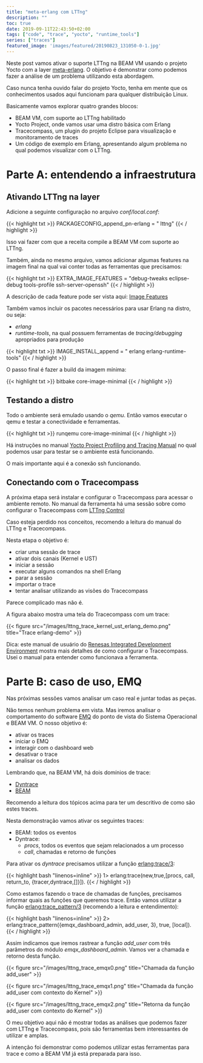 ```yaml
---
title: "meta-erlang com LTTng"
description: ""
toc: true
date: 2019-09-11T22:43:50+02:00
tags: ["code", "trace", "yocto", "runtime_tools"]
series: ["traces"]
featured_image: 'images/featured/20190823_131050-0-1.jpg'
---
```


Neste post vamos ativar o suporte LTTng na BEAM VM usando o projeto Yocto com a layer [meta-erlang](https://github.com/joaohf/meta-erlang). O objetivo é demonstrar como podemos fazer a análise de um problema utilizando esta abordagem.

Caso nunca tenha ouvido falar do projeto Yocto, tenha em mente que os conhecimentos usados aqui funcionam para qualquer distribuição Linux.

Basicamente vamos explorar quatro grandes blocos:

* BEAM VM, com suporte ao LTTng habilitado
* Yocto Project, onde vamos usar uma distro básica com Erlang
* Tracecompass, um plugin do projeto Eclipse para visualização e monitoramento de traces
* Um código de exemplo em Erlang, apresentando algum problema no qual podemos visualizar com o LTTng.

# Parte A: entendendo a infraestrutura

## Ativando LTTng na layer

Adicione a seguinte configuração no arquivo _conf/local.conf_:

{{< highlight txt >}}
PACKAGECONFIG_append_pn-erlang = " lttng"
{{< / highlight >}}

Isso vai fazer com que a receita compile a BEAM VM com suporte ao LTTng.

Também, ainda no mesmo arquivo, vamos adicionar algumas features na imagem final na qual vai conter todas as ferramentas que precisamos:

{{< highlight txt >}}
EXTRA_IMAGE_FEATURES = "debug-tweaks eclipse-debug tools-profile ssh-server-openssh"
{{< / highlight >}}

A descrição de cada feature pode ser vista aqui: [Image Features](https://www.yoctoproject.org/docs/2.7.1/ref-manual/ref-manual.html#ref-features-image)

Também vamos incluir os pacotes necessários para usar Erlang na distro, ou seja:

 * _erlang_
 * _runtime-tools_, na qual possuem ferramentas de _tracing/debugging_ apropriados para produção

{{< highlight txt >}}
IMAGE_INSTALL_append = " erlang erlang-runtime-tools"
{{< / highlight >}}

O passo final é fazer a build da imagem mínima:

{{< highlight txt >}}
bitbake core-image-minimal
{{< / highlight >}}

## Testando a distro

Todo o ambiente será emulado usando o _qemu_. Então vamos executar o qemu e testar a conectividade e ferramentas.

{{< highlight txt >}}
runqemu core-image-minimal
{{< / highlight >}}

Há instruções no manual [Yocto Project Profiling and Tracing Manual](https://yoctoproject.org/docs/2.7.1/profile-manual/profile-manual.html#lttng-linux-trace-toolkit-next-generation) no qual podemos usar para testar se o ambiente está funcionando.

O mais importante aqui é a conexão ssh funcionando.

## Conectando com o Tracecompass

A próxima etapa será instalar e configurar o Tracecompass para acessar o ambiente remoto. No manual da ferramenta há uma sessão sobre como configurar o Tracecompass com [LTTng Control](http://archive.eclipse.org/tracecompass/doc/stable/org.eclipse.tracecompass.doc.user/LTTng-Tracer-Control.html#LTTng_Tracer_Control)

Caso esteja perdido nos conceitos, recomendo a leitura do manual do LTTng e Tracecompass.

Nesta etapa o objetivo é:

* criar uma sessão de trace
* ativar dois canais (Kernel e UST)
* iniciar a sessão
* executar alguns comandos na shell Erlang
* parar a sessão
* importar o trace
* tentar analisar utilizando as visões do Tracecompass

Parece complicado mas não é.

A figura abaixo mostra uma tela do Tracecompass com um trace:

{{< figure src="/images/lttng_trace_kernel_ust_erlang_demo.png" title="Trace erlang-demo" >}}

Dica: este manual de usuário do [Renesas Integrated Development Environment](https://www.renesas.com/us/en/doc/products/tool/doc/014/r20ut4479ej0000-lttng.pdf) mostra mais detalhes de como configurar o Tracecompass. Usei o manual para entender como funcionava a ferramenta.

# Parte B: caso de uso, EMQ

Nas próximas sessões vamos analisar um caso real e juntar todas as peças.

Não temos nenhum problema em vista. Mas iremos analisar o comportamento do software [EMQ](https://www.emqx.io/) do ponto de vista do Sistema Operacional e BEAM VM. O nosso objetivo é:

* ativar os traces
* iniciar o EMQ
* interagir com o dashboard web
* desativar o trace
* analisar os dados

Lembrando que, na BEAM VM, há dois domínios de trace:

* [Dyntrace](http://erlang.org/doc/apps/runtime_tools/LTTng.html#dyntrace-tracepoints)
* [BEAM](http://erlang.org/doc/apps/runtime_tools/LTTng.html#beam-tracepoints)

Recomendo a leitura dos tópicos acima para ter um descritivo de como são estes traces.

Nesta demonstração vamos ativar os seguintes traces:

* BEAM: todos os eventos
* Dyntrace:
  * _procs_, todos os eventos que sejam relacionados a um processo
  * _call_, chamadas e retorno de funções

Para ativar os _dyntrace_ precisamos utilizar a função [erlang:trace/3](http://erlang.org/doc/man/erlang.html#trace-3):

{{< highlight bash "linenos=inline" >}}
1> erlang:trace(new,true,[procs, call, return_to, {tracer,dyntrace,[]}]).
{{< / highlight >}}

Como estamos fazendo o trace de chamadas de funções, precisamos informar quais as funções que queremos trace. Então vamos utilizar a função [erlang:trace_pattern/3](http://erlang.org/doc/man/erlang.html#trace_pattern-3) (recomendo a leitura e entendimento):

{{< highlight bash "linenos=inline" >}}
2> erlang:trace_pattern({emqx_dashboard_admin, add_user, 3}, true, [local]).
{{< / highlight >}}

Assim indicamos que iremos rastrear a função _add_user_ com três parâmetros do módulo _emqx_dashboard_admin_. Vamos ver a chamada e retorno desta função.

{{< figure src="/images/lttng_trace_emqx0.png" title="Chamada da função add_user" >}}

{{< figure src="/images/lttng_trace_emqx1.png" title="Chamada da função add_user com contexto do Kernel" >}}

{{< figure src="/images/lttng_trace_emqx2.png" title="Retorna da função add_user com contexto do Kernel" >}}

O meu objetivo aqui não é mostrar todas as análises que podemos fazer com LTTng e Tracecompass, pois são ferramentas bem interessantes de utilizar e amplas.

A intenção foi demonstrar como podemos utilizar estas ferramentas para trace e como a BEAM VM já está preparada para isso.
